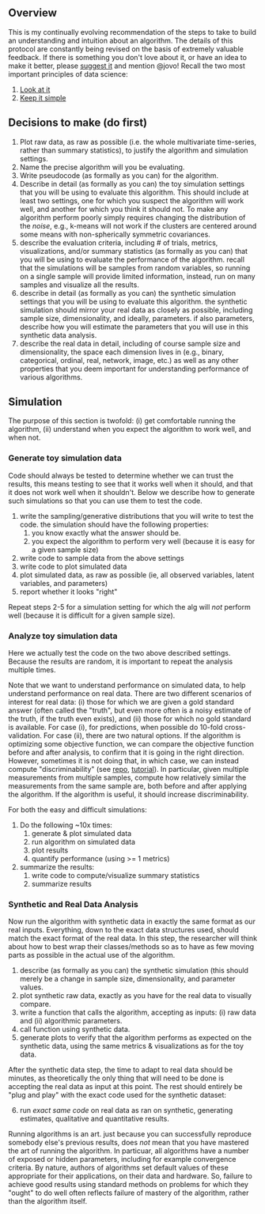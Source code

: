 ## Overview

This is my continually evolving recommendation of the steps to take to build an understanding and intuition about an algorithm. The details of this protocol are constantly being revised on the basis of extremely valuable feedback.  If there is something you don't love about it, or have an idea to make it better, please [suggest it](https://github.com/neurodata/checklists/issues/new) and mention @jovo!  Recall the two most important principles of data science:

1. [Look at it](https://www.youtube.com/watch?v=EF8GhC-T_Mo)
2. [Keep it simple](https://youtu.be/DWKijJ9n-VQ?t=45s)

## Decisions to make (do first)


1. Plot raw data, as raw as possible (i.e. the whole multivariate time-series, rather than summary statistics), to justify the algorithm and simulation settings.
1. Name the precise algorithm will you be evaluating.
1. Write pseudocode (as formally as you can) for the algorithm.
2. Describe in detail (as formally as you can) the toy simulation settings that you will be using to evaluate this algorithm. This should include at least two settings, one for which you suspect the algorithm will work well, and another for which you think it should not. To make any algorithm perform poorly simply requires changing the distribution of the *noise*,  e.g., k-means will not work if the clusters are centered around some means with non-spherically symmetric covariances.
3. describe the evaluation criteria, including # of trials, metrics, visualizations, and/or summary statistics (as formally as you can) that you will be using to evaluate the performance of the algorithm. recall that the simulations will be samples from random variables, so running on a single sample will provide limited information, instead, run on many samples and visualize all the results.
4. describe in detail (as formally as you can) the synthetic simulation settings that you will be using to evaluate this algorithm.  the synthetic simulation should mirror your real data as closely as possible, including sample size, dimensionality, and ideally, parameters.  if also parameters, describe how you will estimate the parameters that you will use in this synthetic data analysis. 
6. describe the real data in detail, including of course sample size and dimensionality, the space each dimension lives in (e.g., binary, categorical, ordinal, real, network, image, etc.) as well as any other properties that you deem important for understanding performance of various algorithms.



## Simulation

The purpose of this section is twofold: (i) get comfortable running the algorithm, (ii) understand when you expect the algorithm to work well, and when not.


### Generate toy simulation data

Code should always be tested to determine whether we can trust the results, this means testing to see that it works well when it should, and that it does not work well when it shouldn't.  Below we describe how to generate such simulations so that you can use them to test the code.

1. write the sampling/generative distributions that you will write to test the code. the simulation should have the following properties:
    1. you know exactly what the answer should be.  
    2. you expect the algorithm to perform very well (because it is easy for a given sample size)
1. write code to sample data from the above settings
1. write code to plot simulated data
2. plot simulated data, as raw as possible (ie, all observed variables, latent variables, and parameters)
3. report whether it looks "right"

Repeat steps 2-5 for a simulation setting for which the alg will *not* perform well (because it is difficult for a given sample size).  


### Analyze toy simulation data

Here we actually test the code on the two above described settings.  Because the results are random, it is important to repeat the analysis multiple times.

Note that we want to understand performance on simulated data, to help understand performance on real data. There are two different scenarios of interest for real data: (i) those for which we are given a gold standard answer (often called the "truth", but even more often is a noisy estimate of the truth, if the truth even exists), and (ii) those for which no gold standard is available. For case (i), for predictions, when possible do 10-fold cross-validation.  For case (ii), there are two natural options.  If the algorithm is optimizing some objective function, we can compare the objective function before and after analysis, to confirm that it is going in the right direction.  However, sometimes it is not doing that, in which case, we can instead compute  "discriminability" (see [repo](https://github.com/neurodata/discriminability), [tutorial](http://docs.neurodata.io/checklists/Tutorials/R/Discriminability/discriminability_tutorial.html)).  In particular, given multiple measurements from multiple samples, compute how relatively similar the measurements from the same sample are, both before and after applying the algorithm.  If the algorithm is useful, it should increase discriminability.

For both the easy and difficult simulations:

1. Do the following ~10x times:
    1. generate & plot simulated data
    1. run algorithm on simulated data
    1. plot results
    1. quantify performance (using >= 1 metrics)
2. summarize the results:
    1. write code to compute/visualize summary statistics
    1. summarize results



### Synthetic and Real Data Analysis

Now run the algorithm with synthetic data in exactly the same format as our real inputs. Everything, down to the exact data structures used, should match the exact format of the real data. In this step, the researcher will think about how to best wrap their classes/methods so as to have as few moving parts as possible in the actual use of the algorithm.

1. describe (as formally as you can) the synthetic simulation (this should merely be a change in sample size, dimensionality, and parameter values.
1. plot synthetic raw data, exactly as you have for the real data to visually compare.
1. write a function that calls the algorithm, accepting as inputs: (i) raw data and (ii) algorithmic parameters.
1. call function using synthetic data. 
1. generate plots to verify that the algorithm performs as expected on the synthetic data, using the same metrics & visualizations as for the toy data.

After the synthetic data step, the time to adapt to real data should be minutes, as theoretically the only thing that will need to be done is accepting the real data as input at this point. The rest should entirely be "plug and play" with the exact code used for the synthetic dataset:

6. run *exact same code* on real data as ran on synthetic, generating estimates, qualitative and quantitative results. 


Running algorithms is an art.  just because you can successfully reproduce somebody else's previous results, does *not* mean that you have mastered the art of running the algorithm.  In particuar, all algorithms have a number of exposed or hidden parameters, including for example convergence criteria.  By nature, authors of algorithms set default values of these appropriate for their applications, on their data and hardware.  So, failure to achieve good results using standard methods on problems for which they "ought" to do well often reflects failure of mastery of the algorithm, rather than the algorithm itself.  

